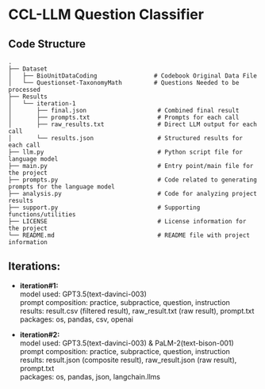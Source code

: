 # CCL-LLM Question Classifier

## Code Structure
```plaintext
.
├── Dataset
│   ├── BioUnitDataCoding                # Codebook Original Data File 
│   └── Questionset-TaxonomyMath         # Questions Needed to be processed
├── Results
│   └── iteration-1
│       ├── final.json                    # Combined final result
│       ├── prompts.txt                   # Prompts for each call
│       ├── raw_results.txt               # Direct LLM output for each call
│       └── results.json                  # Structured results for each call
├── llm.py                                # Python script file for language model
├── main.py                               # Entry point/main file for the project
├── prompts.py                            # Code related to generating prompts for the language model
├── analysis.py                           # Code for analyzing project results
├── support.py                            # Supporting functions/utilities
├── LICENSE                               # License information for the project
└── README.md                             # README file with project information
```

## Iterations:
- **iteration#1:** \
    model used: GPT3.5(text-davinci-003)\
    prompt composition: practice, subpractice, question, instruction\
    results: result.csv (filtered result), raw_result.txt (raw result), prompt.txt\
    packages: os, pandas, csv, openai
    
- **iteration#2:** \
    model used: GPT3.5(text-davinci-003) & PaLM-2(text-bison-001)\
    prompt composition: practice, subpractice, question, instruction\
    results: result.json (composite result), raw_result.json (raw result), prompt.txt\
    packages: os, pandas, json, langchain.llms

